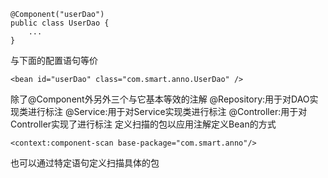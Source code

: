```
@Component("userDao")
public class UserDao {
    ...
}
```
与下面的配置语句等价
```
<bean id="userDao" class="com.smart.anno.UserDao" />
```
除了@Component外另外三个与它基本等效的注解
@Repository:用于对DAO实现类进行标注
@Service:用于对Service实现类进行标注
@Controller:用于对Controller实现了进行标注
定义扫描的包以应用注解定义Bean的方式
```
<context:component-scan base-package="com.smart.anno"/>
```
也可以通过特定语句定义扫描具体的包

